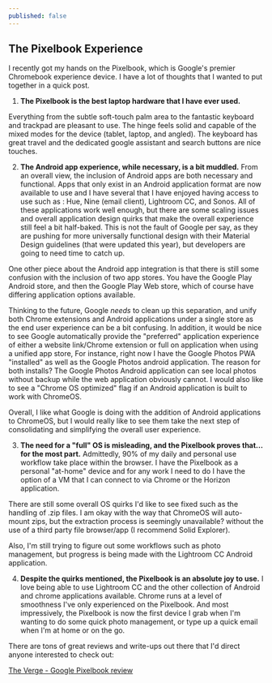 ```yaml
---
published: false
---
```

## The Pixelbook Experience

I recently got my hands on the Pixelbook, which is Google's premier Chromebook experience device. I have a lot of thoughts that I wanted to put together in a quick post. 

1) **The Pixelbook is the best laptop hardware that I have ever used.** 

Everything from the subtle soft-touch palm area to the fantastic keyboard and trackpad are pleasant to use. The hinge feels solid and capable of the mixed modes for the device (tablet, laptop, and angled). The keyboard has great travel and the dedicated google assistant and search buttons are nice touches. 

2) **The Android app experience, while necessary, is a bit muddled.** From an overall view, the inclusion of Android apps are both necessary and functional. Apps that only exist in an Android application format are now available to use and I have several that I have enjoyed having access to use such as : Hue, Nine (email client), Lightroom CC, and Sonos. All of these applications work well enough, but there are some scaling issues and overall application design quirks that make the overall experience still feel a bit half-baked. This is not the fault of Google per say, as they are pushing for more universally functional design with their Material Design guidelines (that were updated this year), but developers are going to need time to catch up.

One other piece about the Android app integration is that there is still some confusion with the inclusion of two app stores. You have the Google Play Android store, and then the Google Play Web store, which of course have differing application options available. 

Thinking to the future, Google *needs* to clean up this separation, and unify both Chrome extensions and Android applications under a single store as the end user experience can be a bit confusing. In addition, it would be nice to see Google automatically provide the "preferred" application experience of either a website link/Chrome extension or full on application when using a unified app store, For instance, right now I have the Google Photos PWA "installed" as well as the Google Photos android application. The reason for both installs? The Google Photos Android application can see local photos without backup while the web application obviously cannot. I would also like to see a "Chrome OS optimized" flag if an Android application is built to work with ChromeOS. 

Overall, I like what Google is doing with the addition of Android applications to ChromeOS, but I would really like to see them take the next step of consolidating and simplifying the overall user experience. 

3) **The need for a "full" OS is misleading, and the Pixelbook proves that... for the most part.** Admittedly, 90% of my daily and personal use workflow take place within the browser. I have the Pixelbook as a personal "at-home" device and for any work I need to do I have the option of a VM that I can connect to via Chrome or the Horizon application. 

There are still some overall OS quirks I'd like to see fixed such as the handling of .zip files. I am okay with the way that ChromeOS will auto-mount zips, but the extraction process is seemingly unavailable? without the use of a third party file browser/app (I recommend Solid Explorer). 

Also, I'm still trying to figure out some workflows such as photo management, but progress is being made with the Lightroom CC Android application. 

4) **Despite the quirks mentioned, the Pixelbook is an absolute joy to use.** I love being able to use Lightroom CC and the other collection of Android and chrome applications available. Chrome runs at a level of smoothness I've only experienced on the Pixelbook. And most impressively, the Pixelbook is now the first device I grab when I'm wanting to do some quick photo management, or type up a quick email when I'm at home or on the go. 

There are tons of great reviews and write-ups out there that I'd direct anyone interested to check out: 

[The Verge - Google Pixelbook review]([https://www.theverge.com/2017/10/26/16550908/google-pixelbook-review-chromebook-android-laptop](https://www.theverge.com/2017/10/26/16550908/google-pixelbook-review-chromebook-android-laptop))